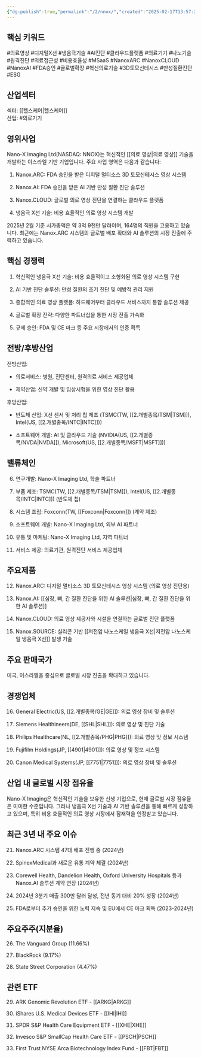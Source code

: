 ```yaml
---
{"dg-publish":true,"permalink":"/2/nnox/","created":"2025-02-17T13:57:23.810+09:00","updated":"2025-06-03T20:06:00.379+09:00"}
---
```


## 핵심 키워드

#의료영상 #디지털X선 #냉음극기술 #AI진단 #클라우드플랫폼 #의료기기 #나노기술 #원격진단 #의료접근성 #비용효율성 #MSaaS #NanoxARC #NanoxCLOUD #NanoxAI #FDA승인 #글로벌확장 #혁신의료기술 #3D토모신테시스 #만성질환진단 #ESG

## 산업섹터

섹터: [[헬스케어\|헬스케어]]  
산업: #의료기기

## 영위사업

Nano-X Imaging Ltd(NASDAQ: NNOX)는 혁신적인 [[의료 영상\|의료 영상]] 기술을 개발하는 이스라엘 기반 기업입니다. 주요 사업 영역은 다음과 같습니다:

1. Nanox.ARC: FDA 승인을 받은 디지털 멀티소스 3D 토모신테시스 영상 시스템
    
2. Nanox.AI: FDA 승인을 받은 AI 기반 만성 질환 진단 솔루션
    
3. Nanox.CLOUD: 글로벌 의료 영상 진단을 연결하는 클라우드 플랫폼
    
4. 냉음극 X선 기술: 비용 효율적인 의료 영상 시스템 개발
    

2025년 2월 기준 시가총액은 약 3억 9천만 달러이며, 164명의 직원을 고용하고 있습니다. 최근에는 Nanox.ARC 시스템의 글로벌 배포 확대와 AI 솔루션의 시장 진출에 주력하고 있습니다.

## 핵심 경쟁력

1. 혁신적인 냉음극 X선 기술: 비용 효율적이고 소형화된 의료 영상 시스템 구현
    
2. AI 기반 진단 솔루션: 만성 질환의 조기 진단 및 예방적 관리 지원
    
3. 종합적인 의료 영상 플랫폼: 하드웨어부터 클라우드 서비스까지 통합 솔루션 제공
    
4. 글로벌 확장 전략: 다양한 파트너십을 통한 시장 진출 가속화
    
5. 규제 승인: FDA 및 CE 마크 등 주요 시장에서의 인증 획득
    

## 전방/후방산업

전방산업:

- 의료서비스: 병원, 진단센터, 원격의료 서비스 제공업체
    
- 제약산업: 신약 개발 및 임상시험을 위한 영상 진단 활용
    

후방산업:

- 반도체 산업: X선 센서 및 처리 칩 제조 (TSMC(TW, [[2.개별종목/TSM\|TSM]]), Intel(US, [[2.개별종목/INTC\|INTC]]))
    
- 소프트웨어 개발: AI 및 클라우드 기술 (NVIDIA(US, [[2.개별종목/NVDA\|NVDA]]), Microsoft(US, [[2.개별종목/MSFT\|MSFT]]))
    

## 밸류체인

6. 연구개발: Nano-X Imaging Ltd, 학술 파트너
    
7. 부품 제조: TSMC(TW, [[2.개별종목/TSM\|TSM]]), Intel(US, [[2.개별종목/INTC\|INTC]]) (반도체 칩)
    
8. 시스템 조립: Foxconn(TW, [[Foxconn\|Foxconn]]) (계약 제조)
    
9. 소프트웨어 개발: Nano-X Imaging Ltd, 외부 AI 파트너
    
10. 유통 및 마케팅: Nano-X Imaging Ltd, 지역 파트너
    
11. 서비스 제공: 의료기관, 원격진단 서비스 제공업체
    

## 주요제품

12. Nanox.ARC: 디지털 멀티소스 3D 토모신테시스 영상 시스템 (의료 영상 진단용)
    
13. Nanox.AI: [[심장, 뼈, 간 질환 진단을 위한 AI 솔루션\|심장, 뼈, 간 질환 진단을 위한 AI 솔루션]]
    
14. Nanox.CLOUD: 의료 영상 제공자와 시설을 연결하는 글로벌 진단 플랫폼
    
15. Nanox.SOURCE: 실리콘 기반 [[저전압 나노스케일 냉음극 X선\|저전압 나노스케일 냉음극 X선]] 발생 기술
    

## 주요 판매국가

미국, 이스라엘을 중심으로 글로벌 시장 진출을 확대하고 있습니다.

## 경쟁업체

16. General Electric(US, [[2.개별종목/GE\|GE]]): 의료 영상 장비 및 솔루션
    
17. Siemens Healthineers(DE, [[SHL\|SHL]]): 의료 영상 및 진단 기술
    
18. Philips Healthcare(NL, [[2.개별종목/PHG\|PHG]]): 의료 영상 및 정보 시스템
    
19. Fujifilm Holdings(JP, [[4901\|4901]]): 의료 영상 및 정보 시스템
    
20. Canon Medical Systems(JP, [[7751\|7751]]): 의료 영상 장비 및 솔루션
    

## 산업 내 글로벌 시장 점유율

Nano-X Imaging은 혁신적인 기술을 보유한 신생 기업으로, 현재 글로벌 시장 점유율은 미미한 수준입니다. 그러나 냉음극 X선 기술과 AI 기반 솔루션을 통해 빠르게 성장하고 있으며, 특히 비용 효율적인 의료 영상 시장에서 잠재력을 인정받고 있습니다.

## 최근 3년 내 주요 이슈

21. Nanox.ARC 시스템 47대 배포 진행 중 (2024년)
    
22. SpinexMedical과 새로운 유통 계약 체결 (2024년)
    
23. Corewell Health, Dandelion Health, Oxford University Hospitals 등과 Nanox.AI 솔루션 계약 연장 (2024년)
    
24. 2024년 3분기 매출 300만 달러 달성, 전년 동기 대비 20% 성장 (2024년)
    
25. FDA로부터 추가 승인을 위한 노력 지속 및 EU에서 CE 마크 획득 (2023-2024년)
    

## 주요주주(지분율)

26. The Vanguard Group (11.66%)
    
27. BlackRock (9.17%)
    
28. State Street Corporation (4.47%)
    

## 관련 ETF

29. ARK Genomic Revolution ETF - [[ARKG\|ARKG]]
    
30. iShares U.S. Medical Devices ETF - [[IHI\|IHI]]
    
31. SPDR S&P Health Care Equipment ETF - [[XHE\|XHE]]
    
32. Invesco S&P SmallCap Health Care ETF - [[PSCH\|PSCH]]
    
33. First Trust NYSE Arca Biotechnology Index Fund - [[FBT\|FBT]]